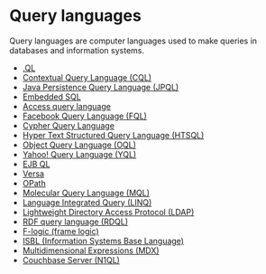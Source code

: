 # Query languages

Query languages are computer languages used to make queries in databases and information systems.

- <a href="https://en.wikipedia.org/wiki/.QL" target="_blank" >.QL</a>
- <a href="https://en.wikipedia.org/wiki/Contextual_Query_Language" target="_blank" >Contextual Query Language (CQL)</a>
- <a href="https://en.wikipedia.org/wiki/Java_Persistence_Query_Language" target="_blank" >Java Persistence Query Language (JPQL)</a>
- <a href="https://en.wikipedia.org/wiki/Embedded_SQL" target="_blank" >Embedded SQL</a>
- <a href="https://en.wikipedia.org/wiki/Access_query_language" target="_blank" >Access query language</a>
- <a href="https://en.wikipedia.org/wiki/Facebook_Query_Language" target="_blank" >Facebook Query Language (FQL)</a>
- <a href="https://en.wikipedia.org/wiki/Cypher_Query_Language" target="_blank" >Cypher Query Language</a>
- <a href="https://en.wikipedia.org/wiki/HTSQL" target="_blank" >Hyper Text Structured Query Language (HTSQL)</a>
- <a href="https://en.wikipedia.org/wiki/Object_Query_Language" target="_blank" >Object Query Language (OQL)</a>
- <a href="https://en.wikipedia.org/wiki/Yahoo!_Query_Language" target="_blank" >Yahoo! Query Language (YQL)</a>
- <a href="https://en.wikipedia.org/wiki/EJB_QL" target="_blank" >EJB QL</a>
- <a href="https://en.wikipedia.org/wiki/Versa_(query_language)" target="_blank" >Versa</a>
- <a href="https://en.wikipedia.org/wiki/WinFS#OPath" target="_blank" >OPath</a>
- <a href="https://en.wikipedia.org/wiki/Molecular_Query_Language" target="_blank" >Molecular Query Language (MQL)</a>
- <a href="https://en.wikipedia.org/wiki/Language_Integrated_Query" target="_blank" >Language Integrated Query (LINQ)</a>
- <a href="https://en.wikipedia.org/wiki/Lightweight_Directory_Access_Protocol" target="_blank" >Lightweight Directory Access Protocol (LDAP)</a>
- <a href="https://en.wikipedia.org/wiki/Lightweight_Directory_Access_Protocol" target="_blank" >RDF query language (RDQL)</a>
- <a href="https://en.wikipedia.org/wiki/F-logic" target="_blank" >F-logic (frame logic)</a>
- <a href="https://en.wikipedia.org/wiki/ISBL" target="_blank" >ISBL (Information Systems Base Language)</a>
- <a href="https://en.wikipedia.org/wiki/MultiDimensional_eXpressions" target="_blank" >Multidimensional Expressions (MDX)</a>
- <a href="https://en.wikipedia.org/wiki/Couchbase_Server" target="_blank" >Couchbase Server (N1QL)</a>
